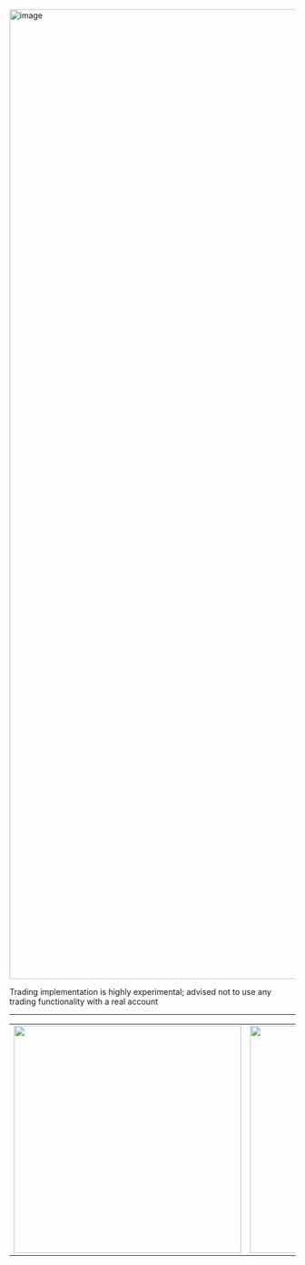 <img width="1706" alt="image" src="https://github.com/akenshaw/iced-trade/assets/63060680/e6036261-6b1b-4e6e-a40f-852e488ee0d7">

Trading implementation is highly experimental; advised not to use any trading functionality with a real account
***
<table>
  <tr>
    <td valign="top"><img src="https://github.com/akenshaw/iced-trade/assets/63060680/664c56bd-cd2c-4f6e-838f-924089046f4b" height="400"></td>
    <td valign="top"><img src="https://github.com/akenshaw/iced-trade/assets/63060680/e7b55751-b547-4548-ac95-5348c6c60385" height="400"></td>
  </tr>
</table>
